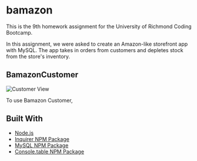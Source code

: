 # bamazon

This is the 9th homework assignment for the University of Richmond Coding Bootcamp.

In this assignment, we were asked to create an Amazon-like storefront app with MySQL. The app takes in orders from customers and depletes stock from the store's inventory. 

## BamazonCustomer
![Customer View](https://media.giphy.com/media/25pU7OJCsW6qOlVtTy/giphy.gif)

To use Bamazon Customer, 



## Built With
* [Node.js](https://nodejs.org/en/)
* [Inquirer NPM Package](https://www.npmjs.com/package/inquirer)
* [MySQL NPM Package](https://www.npmjs.com/package/mysql) 
* [Console.table NPM Package](https://www.npmjs.com/package/console.table) 
